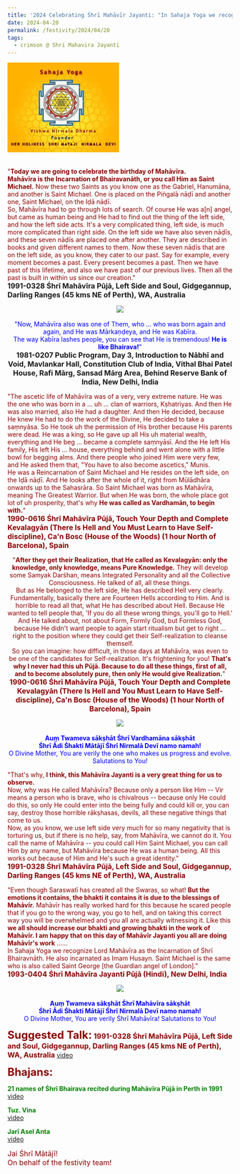 ```yaml
---
title: '2024 Celebrating Śhrī Mahāvīr Jayanti: "In Sahaja Yoga we recognize Lord Mahāvīra as the Incarnation of Śhrī Bhairavnāth. He also incarnated as Imam Husayn. Saint Michael is the same who is also called Saint George" '
date: 2024-04-20
permalink: /festivity/2024/04/20
tags:
  - crimson @ Shri Mahavira Jayanti
---
```


<div style="text-align: left"><img src="/images/image1.png" width="250" /></div><br>

<p>
<font color="DarkRed">"<b>Today we are going to celebrate the birthday of Mahāvīra.<br>
Mahāvīra is the Incarnation of Bhairavanāth, or you call Him as Saint Michael.</b> Now these two Saints as you know one as the Gabriel, Hanumāna, and another is Saint Michael. One is placed on the Piṅgalā nāḍī and another one, Saint Michael, on the Iḍā nāḍī.<br>
So, Mahāvīra had to go through lots of search. Of course He was a[n] angel, but came as human being and He had to find out the thing of the left side, and how the left side acts. It's a very complicated thing, left side, is much more complicated than right side. On the left side we have also seven nāḍīs, and these seven nāḍīs are placed one after another. They are described in books and given different names to them. Now these seven nāḍīs that are on the left side, as you know, they cater to our past. Say for example, every moment becomes a past. Every present becomes a past. Then we have past of this lifetime, and also we have past of our previous lives. Then all the past is built in within us since our creation."</font><br>
<font size="+0"><b>1991-0328 Śhrī Mahāvīra Pūjā, Left Side and Soul, Gidgegannup, Darling Ranges (45 kms NE of Perth), WA, Australia</b></font>
</p>

<div style="text-align: center"><img src="https://pub-1e517d8c73a64c9c82977d676b1fff72.r2.dev/FT0014.png" /></div>

<p style="text-align:center;">
<font color="blue">"Now, Mahāvīra also was one of Them, who ... who was born again and again, and He was Mārkaṇḍeya, and He was Kabīra.<br>
The way Kabīra lashes people, you can see that He is tremendous! <b>He is like Bhairava!</b>"</font><br>
<font size="+0"><b>1981-0207 Public Program, Day 3, Introduction to Nābhī and Void, Mavlankar Hall, Constitution Club of India, Vithal Bhai Patel House, Rafi Mārg, Sansad Mārg Area, Behind Reserve Bank of India, New Delhi, India</b></font>
</p>

<p>
<font color="DarkRed">"The ascetic life of Mahāvīra was of a very, very extreme nature. He was the one who was born in a ... uh ... clan of warriors, Kṣhatriyas. And then He was also married, also He had a daughter. And then He decided, because He knew He had to do the work of the Divine, He decided to take a saṃnyāsa. So He took uh the permission of His brother because His parents were dead. He was a king, so He gave up all His uh material wealth, everything and He beg ... became a complete saṃnyāsī. And the He left His family, His left His ... house, everything behind and went alone with a little bowl for begging alms. And there people who joined Him were very few, and He asked them that, "You have to also become ascetics," Munis.<br>
He was a Reincarnation of Saint Michael and He resides on the left side, on the Iḍā nāḍī. And He looks after the whole of it, right from Mūlādhāra onwards up to the Sahasrāra. So Saint Michael was born as Mahāvīra, meaning The Greatest Warrior. But when He was born, the whole place got lot of uh prosperity, that's why <b>He was called as Vardhamān, to begin with.</b>"<br>
<font size="+0"><b>1990-0616 Śhrī Mahāvīra Pūjā, Touch Your Depth and Complete Kevalagyān (There Is Hell and You Must Learn to Have Self-discipline), Ca'n Bosc (House of the Woods) (1 hour North of Barcelona), Spain</b></font>
</p>

<p style="text-align:center;">
<font color="DarkRed">"<b>After they get their Realization, that He called as Kevalagyān: only the knowledge, only knowledge, means Pure Knowledge.</b> They will develop some Samyak Darśhan, means Integrated Personality and all the Collective Consciousness. He talked of all, all these things.<br> 
But as He belonged to the left side, He has described Hell very clearly. Fundamentally, basically there are Fourteen Hells according to Him. And is horrible to read all that, what He has described about Hell. Because He wanted to tell people that, 'If you do all these wrong things, you'll go to Hell.'<br> 
And He talked about, not about Form, Formly God, but Formless God, because He didn't want people to again start ritualism but get to right ... right to the position where they could get their Self-realization to cleanse themself.<br>
So you can imagine: how difficult, in those days at Mahāvīra, was even to be one of the candidates for Self-realization. It's frightening for you! <b>That's why I never had this uh Pūjā. Because to do all these things, first of all, and to become absolutely pure, then only He would give Realization.</b>"</font><br>
<font size="+0"><b>1990-0616 Śhrī Mahāvīra Pūjā, Touch Your Depth and Complete Kevalagyān (There Is Hell and You Must Learn to Have Self-discipline), Ca'n Bosc (House of the Woods) (1 hour North of Barcelona), Spain</b></font>
</p>

<div style="text-align: center"><img src="https://pub-1e517d8c73a64c9c82977d676b1fff72.r2.dev/FT0015.png" /></div>

<p style="text-align:center;">
<font color="blue"><b>Auṃ Twameva sākṣhāt Śhrī Vardhamāna sākṣhāt<br>
Śhrī Ādi Śhakti Mātājī Śhrī Nirmalā Devī namo namah!</b><br>
O Divine Mother, You are verily the one who makes us progress and evolve.<br> 
Salutations to You!</font><br>
</p>

<p>
<font color="DarkRed">"That's why, <b>I think, this Mahāvīra Jayanti is a very great thing for us to observe.</b><br>
Now, why was He called Mahāvīra? Because only a person like Him -- Vir means a person who is brave, who is chivalrous -- because only He could do this, so only He could enter into the being fully and could kill or, you can say, destroy those horrible rākṣhasas, devils, all these negative things that come to us.<br>
Now, as you know, we use left side very much for so many negativity that is torturing us, but if there is no help, say, from Mahāvīra, we cannot do it. You call the name of Mahāvīra -- you could call Him Saint Michael, you can call Him by any name, but Mahāvīra because He was a human being. All this works out because of Him and He's such a great identity."</font><br>
<font size="+0"><b>1991-0328 Śhrī Mahāvīra Pūjā, Left Side and Soul, Gidgegannup, Darling Ranges (45 kms NE of Perth), WA, Australia</b></font>
</p>

<p>
<font color="DarkRed">"Even though Saraswatī has created all the Swaras, so what! <b>But the emotions it contains, the bhakti it contains it is due to the blessings of Mahāvīr.</b> Mahāvīr has really worked hard for this because he scared people that if you go to the wrong way, you go to hell, and on taking this correct way you will be overwhelmed and you all are actually witnessing it. Like this <b>we all should increase our bhakti and growing bhakti in the work of Mahāvīr. I am happy that on this day of Mahāvīr Jayanti you all are doing Mahāvīr's work</b> ......<br>
In Sahaja Yoga we recognize Lord Mahāvīra as the Incarnation of Śhrī Bhairavnāth. He also incarnated as Imam Husayn. Saint Michael is the same who is also called Saint George [the Guardian angel of London]."</font><br>
<font size="+0"><b>1993-0404 Śhrī Mahāvīra Jayanti Pūjā (Hindi), New Delhi, India</b></font>
</p>

<div style="text-align: center"><img src="https://pub-1e517d8c73a64c9c82977d676b1fff72.r2.dev/FT0016.png" /></div>

<p style="text-align:center;">
<font color="blue"><b>Auṃ Twameva sākṣhāt Śhrī Mahāvīra sākṣhāt<br>
Śhrī Ādi Śhakti Mātājī Śhrī Nirmalā Devī namo namah!</b><br>
O Divine Mother, You are verily Śhrī Mahāvīra! Salutations to You!</font><br>
</p>

<font size="+2"><b>Suggested Talk:</b></font> 
<font size="+0"><b>1991-0328 Śhrī Mahāvīra Pūjā, Left Side and Soul, Gidgegannup, Darling Ranges (45 kms NE of Perth), WA, Australia</b></font>
<a href="https://vimeo.com/76399695"> video</a><br>

<font size="+2"><b>Bhajans:</b></font>

<p>
<font color="green"><b>21 names of Śhrī Bhairava recited during Mahāvīra Pūjā in Perth in 1991</b></font><br>
<a href="https://seven-teams.github.io/Videos_Links.html">video</a>
</p>

<p>
<font color="green"><b>Tuz. Vina</b></font><br>
<a href="https://seven-teams.github.io/Videos_Links.html">video</a>
</p>

<p>
<font color="green"><b>Jarī Asel Anta</b></font><br>
<a href="https://seven-teams.github.io/Videos_Links.html">video</a> 
</p>

<p>
<font size="+0">Jai Śhrī Mātājī!<br>
On behalf of the festivity team!</font>
</p>